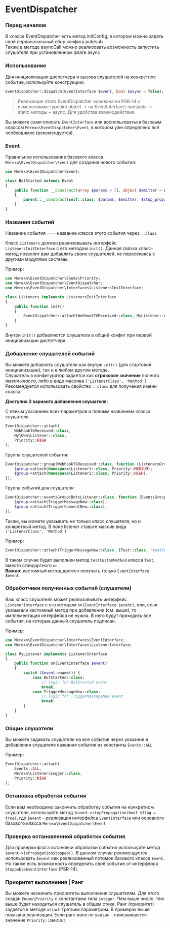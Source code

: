 # EventDispatcher

### Перед началом
В классе EventDispatcher есть метод initConfig, в котором можно задать свой первоначальный сбор конфига pub/sub  
Также в методе asyncCall можно реализовать возможность запустить слушателя при установленном флаге async

### Использование
Для инициализации диспетчера и вызова слушателей на конкретное событие, используйте конструкцию:
```php
EventDispatcher::dispatch(EventInterface $event, bool $async = false);
```
>Реализация этого EventDispatcher основана на PSR-14 с изменениями: 
>typehint object -> на EventInterface; nonstatic -> static методы + async. Для удобства взаимодействия.

Вы можете сами описать ```EventInterface``` или воспользоваться базовым классом 
```Merexo\EventDispatcher\Event```, в котором уже определено всё необходимое (рекомендуется).
### Event
Правильное использование базового класса ```Merexo\EventDispatcher\Event``` для создания нового события:
```php
use Merexo\EventDispatcher\Event;

class BotStarted extends Event
{
    public function __construct(array $params = [], object $emitter = null, bool $stop_propagation = false)
    {
        parent::__construct(self::class, $params, $emitter, $stop_propagation);
    }
}
```

### Названия событий
Название события === название класса этого события через ```::class```.

Класс ```Listeners``` должен реализовывать интерфейс ```ListenersInitInterface``` с его методом ```init()```. 
Данная связка класс-метод позволит вам добавлять своих слушателей, не пересекаясь с другими модулями системы.

Пример:
```php
use Merexo\EventDispatcher\Enums\Priority;
use Merexo\EventDispatcher\EventDispatcher;
use Merexo\EventDispatcher\Interfaces\ListenersInitInterface;

class Listeners implements ListenersInitInterface
{
    public function init()
    {
        EventDispatcher::attach(WebhookTGReceived::class, MyListener::class, Priority::HIGH);
    }
}
```
Внутри ```init()``` добавляются слушатели в общий конфиг при первой инициализации диспетчера
### Добавление слушателей событий
Вы можете добавлять слушатели как внутри ```init()``` (для стартовой инициализации), так и в любом другом методе.  
Слушатель в конфигуратор задается как **строковое значение** полного *имени класса*, 
либо в виде массива ```['ListenerClass', 'Method']```.  
Рекомендуется использовать свойство ```::class``` для получения имени класса. 

**Доступно 3 варианта добавления слушателя:**

С явным указанием всех параметров и полным названием класса слушателя. 
```php
EventDispatcher::attach(
    WebhookTGReceived::class, 
    My\Own\Listener::class, 
    Priority::HIGH
);
```
Группа слушателей события:
```php
EventDispatcher::group(WebhookTGReceived::class, function (ListenersGroup $group) {
    $group->attach(Namespace\Listener1::class, Priority::MEDIUM);
    $group->attach(Namespace\Listener2::class, Priority::HIGH);
});
```

Группа событий для слушателя:
```php
EventDispatcher::eventsGroup(BotsListener::class, function (EventsGroup $group) {
    $group->attach(TriggerMessageNew::class);
    $group->attach(TriggerCommentNew::class);
});
```

Также, вы можете указывать не только класс слушателя, но и конкретный метод. В поле listener ставьте массив вида ```['ListenerClass', 'Method']```  

Пример:
```php
EventDispatcher::attach(TriggerMessageNew::class, [Test::class, "testCustomMethod"]);
```
В таком случае будет выполнен метод ```testCustomMethod``` класса ```Test```, вместо стандартного ```on```  
**Важно:** кастомный метод должен получать только ```EventInterface $event```

### Обработчики полученных событий (слушатели)
Ваш класс слушателя может реализовывать интерфейс ```ListenerInterface``` с его методом ```on(EventInterface $event)```, или, если указывали кастомный метод при добавлении (см. выше), то имплементация интерфейса не нужна. В него будут приходить все события, на которые данный слушатель подписан.  

Пример:
```php
use Merexo\EventDispatcher\Interfaces\EventInterface;
use Merexo\EventDispatcher\Interfaces\ListenerInterface;

class MyListener implements ListenerInterface
{
    public function on(EventInterface $event)
    {
        switch ($event->name()) {
            case BotStarted::class:
                // logic for BotStarted event
                break;
            case TriggerMessageNew::class:
                // logic for TriggerMessageNew event
                break;
        }
    }
}
```
### Общие слушатели
Вы можете задавать слушатели на все события через указание в добавлении слушателя названия события из константы ```Events::ALL```  

Пример:
```php
EventDispatcher::attach(
    Events::ALL, 
    Merexo\Listener\Logger::class, 
    Priority::HIGH
);
```
### Остановка обработки события
Если вам необходимо закончить обработку события на конкретном слушателе, используйте метод ```$event->stopPropagation(bool $flag = true)```, где ```$event``` - реализация интерфейса ```EventInterface``` или основного базового класса ```Merexo\EventDispatcher\Event```
### Проверка остановленной обработки события
Для проверки флага остановки обработки события используйте метод ```$event->isPropagationStopped()```. В данном случае рекомендуется использовать ```$event``` как реализованный потомок базового класса ```Event```. Но также есть возможность определить своё событие от интерфейса ```StoppableEventInterface``` (PSR-14).
### Приоритет выполнения | Ранг
Вы можете назначать приоритеты выполнения слушателям. Для этого создан ```Enums\Priority``` с константами типа ```integer```. Чем выше число, тем выше будет находиться слушатель в общем стеке. Ранг (приоритет) задается в методе ```attach``` третьим параметром. В примерах выше показана реализация. Если ранг явно не указан - присваивается значение ```Priority::DEFAULT```.
